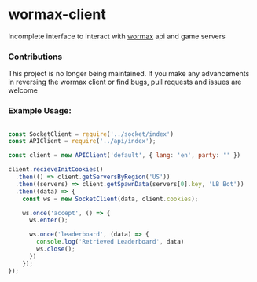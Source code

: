 # wormax-client
Incomplete interface to interact with [wormax](https://wormax.io) api and game servers

### Contributions

This project is no longer being maintained. If you make any advancements in reversing the wormax client or find bugs, pull requests and issues are welcome


### Example Usage:

```js

const SocketClient = require('../socket/index')
const APIClient = require('../api/index');

const client = new APIClient('default', { lang: 'en', party: '' })

client.recieveInitCookies()
  .then(() => client.getServersByRegion('US'))
  .then((servers) => client.getSpawnData(servers[0].key, 'LB Bot'))
  .then((data) => {
    const ws = new SocketClient(data, client.cookies);

    ws.once('accept', () => {
      ws.enter();

      ws.once('leaderboard', (data) => {
        console.log('Retrieved Leaderboard', data)
        ws.close();
      })
    });
});
```
